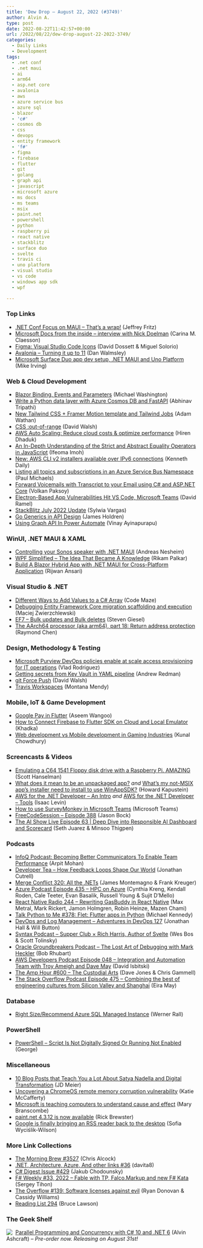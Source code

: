 ```yaml
---
title: 'Dew Drop – August 22, 2022 (#3749)'
author: Alvin A.
type: post
date: 2022-08-22T11:42:57+00:00
url: /2022/08/22/dew-drop-august-22-2022-3749/
categories:
  - Daily Links
  - Development
tags:
  - .net conf
  - .net maui
  - ai
  - arm64
  - asp.net core
  - avalonia
  - aws
  - azure service bus
  - azure sql
  - blazor
  - 'c#'
  - cosmos db
  - css
  - devops
  - entity framework
  - 'f#'
  - figma
  - firebase
  - flutter
  - git
  - golang
  - graph api
  - javascript
  - microsoft azure
  - ms docs
  - ms teams
  - msix
  - paint.net
  - powershell
  - python
  - raspberry pi
  - react native
  - stackblitz
  - surface duo
  - svelte
  - travis ci
  - uno platform
  - visual studio
  - vs code
  - windows app sdk
  - wpf

---
```

### <a name="top"></a>Top Links

  * <a href="https://devblogs.microsoft.com/dotnet/dotnet-conf-focus-on-maui-recap/" target="_blank" rel="noopener">.NET Conf Focus on MAUI – That’s a wrap!</a> (Jeffrey Fritz)
  * <a href="https://techcommunity.microsoft.com/t5/community-ninjas-blog/microsoft-docs-from-the-inside-interview-with-nick-doelman/ba-p/3581448" target="_blank" rel="noopener">Microsoft Docs from the inside &#8211; interview with Nick Doelman</a> (Carina M. Claesson)
  * <a href="https://www.figma.com/community/plugin/786075219184960694/Visual-Studio-Code-Icons" target="_blank" rel="noopener">Figma: Visual Studio Code Icons</a> (David Dossett & Miguel Solorio)
  * <a href="https://www.youtube.com/watch?v=85brI6yvU0U&ab_channel=DanWalmsley" target="_blank" rel="noopener">Avalonia &#8211; Turning it up to 11</a> (Dan Walmsley)
  * <a href="https://www.mike-irving.co.uk/web-design-blog/?blogid=118" target="_blank" rel="noopener">Microsoft Surface Duo app dev setup, .NET MAUI and Uno Platform</a> (Mike Irving)



### <a name="web"></a>Web & Cloud Development

  * <a href="https://blazorhelpwebsite.com/ViewBlogPost/25" target="_blank" rel="noopener">Blazor Binding, Events and Parameters</a> (Michael Washington)
  * <a href="https://devblogs.microsoft.com/cosmosdb/azure-cosmos-db-python-and-fastapi/" target="_blank" rel="noopener">Write a Python data layer with Azure Cosmos DB and FastAPI</a> (Abhinav Tripathi)
  * <a href="https://tailwindcss.com/blog/2022-08-17-tailwind-framer-motion-template-and-tailwind-jobs" target="_blank" rel="noopener">New Tailwind CSS + Framer Motion template and Tailwind Jobs</a> (Adam Wathan)
  * <a href="https://davidwalsh.name/css-out-of-range" target="_blank" rel="noopener">CSS :out-of-range</a> (David Walsh)
  * <a href="https://www.simform.com/blog/aws-auto-scaling-reduce-cloud-costs-optimize-performance/" target="_blank" rel="noopener">AWS Auto Scaling: Reduce cloud costs & optimize performance</a> (Hiren Dhaduk)
  * <a href="https://www.telerik.com/blogs/indepth-understanding-strict-abstract-equality-operators-javascript" target="_blank" rel="noopener">An In-Depth Understanding of the Strict and Abstract Equality Operators in JavaScript</a> (Ifeoma Imoh)
  * <a href="https://aws.amazon.com/blogs/developer/new-aws-cli-v2-installers-available-over-ipv6-connections/" target="_blank" rel="noopener">New: AWS CLI v2 installers available over IPv6 connections</a> (Kenneth Daily)
  * <a href="https://www.pmichaels.net/2022/08/21/listing-all-topics-and-subscriptions-in-an-azure-service-bus-namespace/?utm_source=rss&utm_medium=rss&utm_campaign=listing-all-topics-and-subscriptions-in-an-azure-service-bus-namespace" target="_blank" rel="noopener">Listing all topics and subscriptions in an Azure Service Bus Namespace</a> (Paul Michaels)
  * <a href="https://www.twilio.com/blog/forward-voicemails-with-transcript-to-your-email-using-csharp-and-aspnetcore" target="_blank" rel="noopener">Forward Voicemails with Transcript to your Email using C# and ASP.NET Core</a> (Volkan Paksoy)
  * <a href="https://visualstudiomagazine.com/articles/2022/08/19/electron-bugs.aspx" target="_blank" rel="noopener">Electron-Based App Vulnerabilities Hit VS Code, Microsoft Teams</a> (David Ramel)
  * <a href="https://blog.stackblitz.com/posts/update-2022-07/" target="_blank" rel="noopener">StackBlitz July 2022 Update</a> (Sylwia Vargas)
  * <a href="https://bignerdranch.com/blog/go-generics-in-api-design/" target="_blank" rel="noopener">Go Generics in API Design</a> (James Holdren)
  * <a href="https://www.c-sharpcorner.com/article/using-graph-api-in-power-automate/" target="_blank" rel="noopener">Using Graph API In Power Automate</a> (Vinay Ayinapurapu)



### <a name="silverlight"></a>WinUI, .NET MAUI & XAML

  * <a href="https://www.andreasnesheim.no/controlling-your-sonos-speaker-with-net-maui/" target="_blank" rel="noopener">Controlling your Sonos speaker with .NET MAUI</a> (Andreas Nesheim)
  * <a href="https://www.c-sharpcorner.com/article/wpf-simplified-the-idea-that-became-a-knowledge/" target="_blank" rel="noopener">WPF Simplified &#8211; The Idea That Became A Knowledge</a> (Rikam Palkar)
  * <a href="https://www.c-sharpcorner.com/article/build-a-blazor-hybrid-app-with-net-maui-for-cross-platform-application/" target="_blank" rel="noopener">Build A Blazor Hybrid App with .NET MAUI for Cross-Platform Application</a> (Rijwan Ansari)



### <a name="dotnet"></a>Visual Studio & .NET

  * <a href="https://code-maze.com/add-values-to-csharp-array/" target="_blank" rel="noopener">Different Ways to Add Values to a C# Array</a> (Code Maze)
  * <a href="https://maciejz.dev/debugging-ef-core-migrations/" target="_blank" rel="noopener">Debugging Entity Framework Core migration scaffolding and execution</a> (Maciej Zwierzchlewski)
  * <a href="https://steven-giesel.com/blogPost/09dd41f9-a0ca-497b-90db-19a89b68b8a0" target="_blank" rel="noopener">EF7 &#8211; Bulk updates and Bulk deletes</a> (Steven Giesel)
  * <a href="https://devblogs.microsoft.com/oldnewthing/20220819-00/?p=107020" target="_blank" rel="noopener">The AArch64 processor (aka arm64), part 18: Return address protection</a> (Raymond Chen)



### <a name="design"></a>Design, Methodology & Testing

  * <a href="https://techcommunity.microsoft.com/t5/microsoft-purview-blog/microsoft-purview-devops-policies-enable-at-scale-access/ba-p/3604725" target="_blank" rel="noopener">Microsoft Purview DevOps policies enable at scale access provisioning for IT operations</a> (Vlad Rodriguez)
  * <a href="https://techcommunity.microsoft.com/t5/healthcare-and-life-sciences/getting-secrets-from-key-vault-in-yaml-pipeline/ba-p/3604759" target="_blank" rel="noopener">Getting secrets from Key Vault in YAML pipeline</a> (Andrew Redman)
  * <a href="https://davidwalsh.name/git-force-push" target="_blank" rel="noopener">git Force Push</a> (David Walsh)
  * <a href="http://blog.travis-ci.com/22-08-19-workspaces2" target="_blank" rel="noopener">Travis Workspaces</a> (Montana Mendy)



### <a name="mobile"></a>Mobile, IoT & Game Development

  * <a href="https://dev.to/aseemwangoo/google-pay-in-flutter-3mfh" target="_blank" rel="noopener">Google Pay in Flutter</a> (Aseem Wangoo)
  * <a href="https://hackernoon.com/how-to-connect-firebase-to-flutter-sdk-on-cloud-and-local-emulator?source=rss" target="_blank" rel="noopener">How to Connect Firebase to Flutter SDK on Cloud and Local Emulator</a> (Khadka)
  * <a href="https://www.kunal-chowdhury.com/2022/08/webdev-vs-mobiledev.html" target="_blank" rel="noopener">Web development vs Mobile development in Gaming Industries</a> (Kunal Chowdhury)



### <a name="videos"></a>Screencasts & Videos

  * <a href="http://www.youtube.com/watch?v=JQyZ5lbjtrg" target="_blank" rel="noopener">Emulating a C64 1541 Floppy disk drive with a Raspberry Pi. AMAZING</a> (Scott Hanselman)
  * <a href="http://www.youtube.com/watch?v=ONJZ6Uhwc4U" target="_blank" rel="noopener">What does it mean to be an unpackaged app?</a> _and_ <a href="http://www.youtube.com/watch?v=Qaig2tbuHpA" target="_blank" rel="noopener">What&#8217;s my not-MSIX app&#8217;s installer need to install to use WinAppSDK?</a> (Howard Kapustein)
  * <a href="http://www.youtube.com/watch?v=hjidTNzppP4" target="_blank" rel="noopener">AWS for the .NET Developer &#8211; An Intro</a> _and_ <a href="http://www.youtube.com/watch?v=le8bLAlrp60" target="_blank" rel="noopener">AWS for the .NET Developer &#8211; Tools</a> (Isaac Levin)
  * <a href="http://www.youtube.com/watch?v=sHF5BAym9Hc" target="_blank" rel="noopener">How to use SurveyMonkey in Microsoft Teams</a> (Microsoft Teams)
  * <a href="http://www.youtube.com/watch?v=MueHSHRql64" target="_blank" rel="noopener">FreeCodeSession &#8211; Episode 388</a> (Jason Bock)
  * <a href="http://www.youtube.com/watch?v=2ZK9X7YSg20" target="_blank" rel="noopener">The AI Show Live Episode 63 | Deep Dive into Responsible AI Dashboard and Scorecard</a> (Seth Juarez & Minsoo Thigpen)



### <a name="podcasts"></a>Podcasts

  * <a href="https://www.infoq.com/podcasts/better-communicators-team-performance/" target="_blank" rel="noopener">InfoQ Podcast: Becoming Better Communicators To Enable Team Performance</a> (Arpit Mohan)
  * <a href="https://developertea.com/episodes/d415504d-403b-4608-8997-0cdfa2b0e3fc" target="_blank" rel="noopener">Developer Tea &#8211; How Feedback Loops Shape Our World</a> (Jonathan Cutrell)
  * <a href="http://www.mergeconflict.fm/320" target="_blank" rel="noopener">Merge Conflict 320: All the .NETs</a> (James Montemagno & Frank Kreuger)
  * <a href="http://azpodcast.azurewebsites.net/post/Episode-435-HPC-on-Azure" target="_blank" rel="noopener">Azure Podcast Episode 435 &#8211; HPC on Azure</a> (Cynthia Kreng, Kendall Roden, Cale Teeter, Evan Basalik, Russell Young & Sujit D&#8217;Mello)
  * <a href="https://www.reactnativeradio.com/episodes/rnr-244-rewriting-gasbuddy-in-react-native" target="_blank" rel="noopener">React Native Radio 244 &#8211; Rewriting GasBuddy in React Native</a> (Max Metral, Mark Rickert, Jamon Holmgren, Robin Heinze, Mazen Chami)
  * <a href="https://talkpython.fm/episodes/show/378/flet-flutter-apps-in-python" target="_blank" rel="noopener">Talk Python to Me #378: Flet: Flutter apps in Python</a> (Michael Kennedy)
  * <a href="https://topenddevs.com/podcasts/adventures-in-devops/episodes/devops-and-log-management-devops-127" target="_blank" rel="noopener">DevOps and Log Management &#8211; Adventures in DevOps 127</a> (Jonathan Hall & Will Button)
  * <a href="https://syntax.fm/show/499/supper-club-rich-harris-author-of-svelte" target="_blank" rel="noopener">Syntax Podcast &#8211; Supper Club × Rich Harris, Author of Svelte</a> (Wes Bos & Scott Tolinsky)
  * <a href="http://oraclegroundbreakers.libsyn.com/the-lost-art-of-debugging-with-mark-heckler" target="_blank" rel="noopener">Oracle Groundbreakers Podcast &#8211; The Lost Art of Debugging with Mark Heckler</a> (Bob Rhubart)
  * <a href="https://soundcloud.com/awsdevelopers/episode-048-integration-and-automation-team-with-troy-ameigh-and-dave-may" target="_blank" rel="noopener">AWS Developers Podcast Episode 048 &#8211; Integration and Automation Team with Troy Ameigh and Dave May</a> (David Isbitski)
  * <a href="https://theamphour.com/600-the-custodial-arts/?utm_source=rss&utm_medium=rss&utm_campaign=600-the-custodial-arts" target="_blank" rel="noopener">The Amp Hour #600 – The Custodial Arts</a> (Dave Jones & Chris Gammell)
  * <a href="https://stackoverflow.blog/2022/08/19/combining-the-best-of-engineering-cultures-from-silicon-valley-and-shanghai-ep-475/" target="_blank" rel="noopener">The Stack Overflow Podcast Episode 475 &#8211; Combining the best of engineering cultures from Silicon Valley and Shanghai</a> (Eira May)



### <a name="sql"></a>Database

  * <a href="https://techcommunity.microsoft.com/t5/core-infrastructure-and-security/right-size-recommend-azure-sql-managed-instance/ba-p/3579836" target="_blank" rel="noopener">Right Size/Recommend Azure SQL Managed Instance</a> (Werner Rall)



### <a name="ps"></a>PowerShell

  * <a href="https://www.c-sharpcorner.com/article/powershell-script-is-not-digitally-signed-or-running-not-enabled/" target="_blank" rel="noopener">PowerShell &#8211; Script Is Not Digitally Signed Or Running Not Enabled</a> (George)



### <a name="misc"></a>Miscellaneous

  * <a href="https://jdmeier.com/satya-nadella-on-digital-transformation/" target="_blank" rel="noopener">10 Blog Posts that Teach You a Lot About Satya Nadella and Digital Transformation</a> (JD Meier)
  * <a href="https://www.microsoft.com/security/blog/2022/08/19/uncovering-a-chromeos-remote-memory-corruption-vulnerability/" target="_blank" rel="noopener">Uncovering a ChromeOS remote memory corruption vulnerability</a> (Katie McCafferty)
  * <a href="https://www.techrepublic.com/article/microsoft-teaches-computers-cause-effect/" target="_blank" rel="noopener">Microsoft is teaching computers to understand cause and effect</a> (Mary Branscombe)
  * <a href="https://blog.getpaint.net/2022/08/20/paint-net-4-3-12-is-now-available/" target="_blank" rel="noopener">paint.net 4.3.12 is now available</a> (Rick Brewster)
  * <a href="https://betanews.com/2022/08/22/google-is-finally-bringing-an-rss-reader-back-to-the-desktop/" target="_blank" rel="noopener">Google is finally bringing an RSS reader back to the desktop</a> (Sofia Wyciślik-Wilson)



### <a name="links"></a>More Link Collections

  * <a href="https://blog.cwa.me.uk/2022/08/22/the-morning-brew-3527/" target="_blank" rel="noopener">The Morning Brew #3527</a> (Chris Alcock)
  * <a href="https://davidshergilashvili.space/2022/08/21/net-architecture-azure-and-other-links-36/" target="_blank" rel="noopener">.NET, Architecture, Azure, And other links #36</a> (davita8)
  * <a href="https://csharpdigest.net/digests/429" target="_blank" rel="noopener">C# Digest Issue #429</a> (Jakub Chodounsky)
  * <a href="https://sergeytihon.com/2022/08/20/f-weekly-33-2022-fable-with-tp-falco-markup-and-new-f-kata/" target="_blank" rel="noopener">F# Weekly #33, 2022 – Fable with TP, Falco.Markup and new F# Kata</a> (Sergey Tihon)
  * <a href="https://stackoverflow.blog/2022/08/19/the-overflow-139-software-licenses-against-evil/" target="_blank" rel="noopener">The Overflow #139: Software licenses against evil</a> (Ryan Donovan & Cassidy Williams)
  * <a href="https://brucelawson.co.uk/2022/reading-list-294/" target="_blank" rel="noopener">Reading List 294</a> (Bruce Lawson)



### <a name="shelf"></a>The Geek Shelf

<a href="https://www.amazon.com/dp/1803243678/" target="_blank" rel="noopener"><img decoding="async" align="left" style="margin: 0px 4px 0px 0px; border: 0px currentcolor; border-image: none; float: left; display: inline; background-image: none;" src="https://m.media-amazon.com/images/I/41LVLQEMyRL._SS135_.jpg" border="0" /></a>&nbsp;<a href="https://www.amazon.com/dp/1803243678/" target="_blank" rel="noopener">Parallel Programming and Concurrency with C# 10 and .NET 6</a> (Alvin Ashcraft) _&#8211; Pre-order now. Releasing on August 31st!_